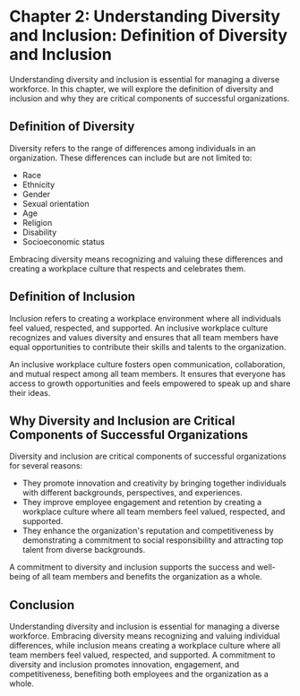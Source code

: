 Chapter 2: Understanding Diversity and Inclusion: Definition of Diversity and Inclusion
=======================================================================================

Understanding diversity and inclusion is essential for managing a diverse workforce. In this chapter, we will explore the definition of diversity and inclusion and why they are critical components of successful organizations.

Definition of Diversity
-----------------------

Diversity refers to the range of differences among individuals in an organization. These differences can include but are not limited to:

* Race
* Ethnicity
* Gender
* Sexual orientation
* Age
* Religion
* Disability
* Socioeconomic status

Embracing diversity means recognizing and valuing these differences and creating a workplace culture that respects and celebrates them.

Definition of Inclusion
-----------------------

Inclusion refers to creating a workplace environment where all individuals feel valued, respected, and supported. An inclusive workplace culture recognizes and values diversity and ensures that all team members have equal opportunities to contribute their skills and talents to the organization.

An inclusive workplace culture fosters open communication, collaboration, and mutual respect among all team members. It ensures that everyone has access to growth opportunities and feels empowered to speak up and share their ideas.

Why Diversity and Inclusion are Critical Components of Successful Organizations
-------------------------------------------------------------------------------

Diversity and inclusion are critical components of successful organizations for several reasons:

* They promote innovation and creativity by bringing together individuals with different backgrounds, perspectives, and experiences.
* They improve employee engagement and retention by creating a workplace culture where all team members feel valued, respected, and supported.
* They enhance the organization's reputation and competitiveness by demonstrating a commitment to social responsibility and attracting top talent from diverse backgrounds.

A commitment to diversity and inclusion supports the success and well-being of all team members and benefits the organization as a whole.

Conclusion
----------

Understanding diversity and inclusion is essential for managing a diverse workforce. Embracing diversity means recognizing and valuing individual differences, while inclusion means creating a workplace culture where all team members feel valued, respected, and supported. A commitment to diversity and inclusion promotes innovation, engagement, and competitiveness, benefiting both employees and the organization as a whole.
